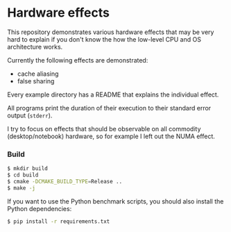 # Hardware effects
This repository demonstrates various hardware effects that may be very hard to explain
if you don't know the how the low-level CPU and OS architecture works.

Currently the following effects are demonstrated:

- cache aliasing
- false sharing 

Every example directory has a README that explains the individual effect.

All programs print the duration of their execution to their standard error output (`stderr`).

I try to focus on effects that should be observable on all commodity (desktop/notebook) hardware,
so for example I left out the NUMA effect.

### Build
```bash
$ mkdir build
$ cd build
$ cmake -DCMAKE_BUILD_TYPE=Release ..
$ make -j
```

If you want to use the Python benchmark scripts, you should also install the Python dependencies:
```bash
$ pip install -r requirements.txt
```
